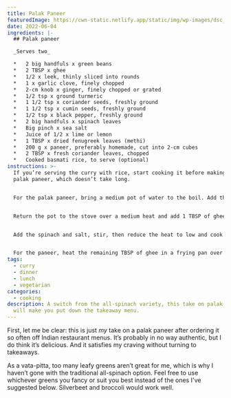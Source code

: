 ```yaml
---
title: Palak Paneer
featuredImage: https://cwn-static.netlify.app/static/img/wp-images/dsc_0468.jpeg
date: 2022-06-04
ingredients: |-
  ## Palak paneer

  _Serves two_

  *   2 big handfuls x green beans
  *   2 TBSP x ghee
  *   1/2 x leek, thinly sliced into rounds
  *   1 x garlic clove, finely chopped
  *   2-cm knob x ginger, finely chopped or grated
  *   1/2 tsp x ground turmeric
  *   1 1/2 tsp x coriander seeds, freshly ground
  *   1 1/2 tsp x cumin seeds, freshly ground
  *   1/2 tsp x black pepper, freshly ground
  *   2 big handfuls x spinach leaves
  *   Big pinch x sea salt
  *   Juice of 1/2 x lime or lemon
  *   1 TBSP x dried fenugreek leaves (methi)
  *   200 g x paneer, preferably homemade, cut into 2-cm cubes
  *   2 TBSP x fresh coriander leaves, chopped
  *   Cooked basmati rice, to serve (optional)
instructions: >-
  If you’re serving the curry with rice, start cooking it before making the
  palak paneer, which doesn’t take long.


  For the palak paneer, bring a medium pot of water to the boil. Add the green beans and simmer until soft. Drain the beans, reserving the water, and set aside.


  Return the pot to the stove over a medium heat and add 1 TBSP of ghee. Sauté the leek, garlic and ginger until soft. Add the spices and continue to cook until the spices are toasted and fragrant without letting them burn. If they start to get too dark, add a bit of the reserved bean water to the pan.


  Add the spinach and salt, stir, then reduce the heat to low and cook for a few minutes until the spinach wilts. Remove from the heat, and add in the cooked beans. Blend with a stick blender or in a food processor until smooth, adding enough reserved bean water until you reach a thick and creamy texture, then stir in the lime or lemon juice and fenugreek leaves. Set aside.


  For the paneer, heat the remaining TBSP of ghee in a frying pan over a medium-high heat. Cook the paneer pieces on all sides until golden, then add to the pan with the green curry sauce. Stir until the paneer pieces are coated in sauce, then serve over rice with a sprinkling of coriander leaves.
tags:
  - curry
  - dinner
  - lunch
  - vegetarian
categories:
  - cooking
description: A switch from the all-spinach variety, this take on palak paneer
  will make you put down the takeaway menu.
---
```


First, let me be clear: this is just _my_ take on a palak paneer after ordering it so often off Indian restaurant menus. It’s probably in no way authentic, but I do think it’s delicious. And it satisfies my craving without turning to takeaways.

As a vata-pitta, too many leafy greens aren’t great for me, which is why I haven’t gone with the traditional all-spinach option. Feel free to use whichever greens you fancy or suit you best instead of the ones I've suggested below. Silverbeet and broccoli would work well.
